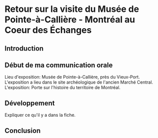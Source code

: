 # Retour sur la visite du Musée de Pointe-à-Callière - Montréal au Coeur des Échanges
## Introduction

## Début de ma communication orale

Lieu d'exposition: Musée de Pointe-à-Callière, près du Vieux-Port. L'exposition a lieu dans le site archéologique de l'ancien Marché Central.
L'exposition: Porte sur l'histoire du territoire de Montréal.

## Développement

Expliquer ce qu'il y a dans la fiche.

## Conclusion





